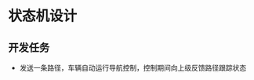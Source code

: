 <!--
 * @Author: Yaodecheng
 * @Date: 2020-03-10 21:14:45
 * @LastEditors: Yaodecheng
 -->
# 状态机设计
## 开发任务
* 发送一条路径，车辆自动运行导航控制，控制期间向上级反馈路径跟踪状态
  